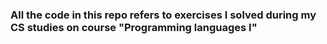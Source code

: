 ### All the code in this repo refers to exercises I solved during my CS studies on course "Programming languages I"
